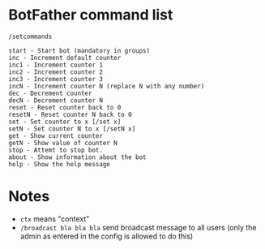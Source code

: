 # BotFather command list
`/setcommands`

```
start - Start bot (mandatory in groups)
inc - Increment default counter
inc1 - Increment counter 1
inc2 - Increment counter 2
inc3 - Increment counter 3
incN - Increment counter N (replace N with any number)
dec - Decrement counter
decN - Decrement counter N
reset - Reset counter back to 0
resetN - Reset counter N back to 0
set - Set counter to x [/set x]
setN - Set counter N to x [/setN x]
get - Show current counter
getN - Show value of counter N
stop - Attemt to stop bot.
about - Show information about the bot
help - Show the help message
```

# Notes
- `ctx` means "context"
- `/broadcast bla bla bla` send broadcast message to all users (only the admin as entered in the config is allowed to do this)
